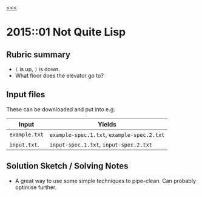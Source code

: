 [<<<](../README.md)

# 2015::01 Not Quite Lisp

## Rubric summary

- `(` is up, `)` is down.
- What floor does the elevator go to? 

## Input files

These can be downloaded and put into e.g.

| Input         | Yields                                     |
|---------------|--------------------------------------------|
| `example.txt` | `example-spec.1.txt`, `example-spec.2.txt` |
| `input.txt`.  | `input-spec.1.txt`, `input-spec.2.txt`     |

## Solution Sketch / Solving Notes

- A great way to use some simple techniques to pipe-clean. Can probably optimise further.
